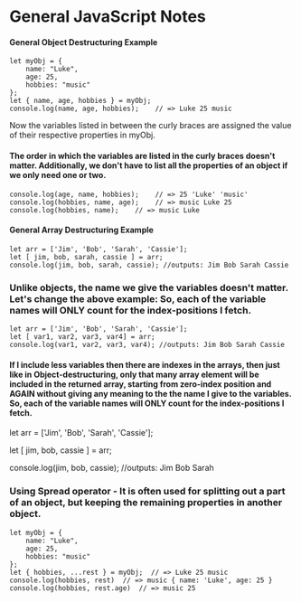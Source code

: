 # General JavaScript Notes



#### General Object Destructuring Example <a href="general-object-destructuring-example" id="general-object-destructuring-example"></a>

```
let myObj = {
    name: "Luke",
    age: 25,
    hobbies: "music"
};
let { name, age, hobbies } = myObj;
console.log(name, age, hobbies);    // => Luke 25 music
```

Now the variables listed in between the curly braces are assigned the value of their respective properties in myObj.

#### The order in which the variables are listed in the curly braces doesn't matter. Additionally, we don't have to list all the properties of an object if we only need one or two. <a href="the-order-in-which-the-variables-are-listed-in-the-curly-braces-doesnt-matter.-additionally-we-dont" id="the-order-in-which-the-variables-are-listed-in-the-curly-braces-doesnt-matter.-additionally-we-dont"></a>

```
console.log(age, name, hobbies);    // => 25 'Luke' 'music'
console.log(hobbies, name, age);    // => music Luke 25
console.log(hobbies, name);    // => music Luke
```

#### General Array Destructuring Example <a href="general-array-destructuring-example" id="general-array-destructuring-example"></a>

```
let arr = ['Jim', 'Bob', 'Sarah', 'Cassie'];
let [ jim, bob, sarah, cassie ] = arr;
console.log(jim, bob, sarah, cassie); //outputs: Jim Bob Sarah Cassie
```

### Unlike objects, the name we give the variables doesn't matter. Let's change the above example: So, each of the variable names will ONLY count for the index-positions I fetch. <a href="unlike-objects-the-name-we-give-the-variables-doesnt-matter.-lets-change-the-above-example-so-each-o" id="unlike-objects-the-name-we-give-the-variables-doesnt-matter.-lets-change-the-above-example-so-each-o"></a>

```
let arr = ['Jim', 'Bob', 'Sarah', 'Cassie'];
let [ var1, var2, var3, var4] = arr;
console.log(var1, var2, var3, var4); //outputs: Jim Bob Sarah Cassie
```

#### If I include less variables then there are indexes in the arrays, then just like in Object-destructuring, only that many array element will be included in the returned array, starting from zero-index position and AGAIN without giving any meaning to the the name I give to the variables. So, each of the variable names will ONLY count for the index-positions I fetch. <a href="if-i-include-less-variables-then-there-are-indexes-in-the-arrays-then-just-like-in-object-destructur" id="if-i-include-less-variables-then-there-are-indexes-in-the-arrays-then-just-like-in-object-destructur"></a>

let arr = \['Jim', 'Bob', 'Sarah', 'Cassie'];

let \[ jim, bob, cassie ] = arr;

console.log(jim, bob, cassie); //outputs: Jim Bob Sarah

### Using Spread operator - It is often used for splitting out a part of an object, but keeping the remaining properties in another object. <a href="using-spread-operator---it-is-often-used-for-splitting-out-a-part-of-an-object-but-keeping-the-remai" id="using-spread-operator---it-is-often-used-for-splitting-out-a-part-of-an-object-but-keeping-the-remai"></a>

```
let myObj = {
    name: "Luke",
    age: 25,
    hobbies: "music"
};
let { hobbies, ...rest } = myObj;  // => Luke 25 music
console.log(hobbies, rest)  // => music { name: 'Luke', age: 25 }
console.log(hobbies, rest.age)  // => music 25
```
